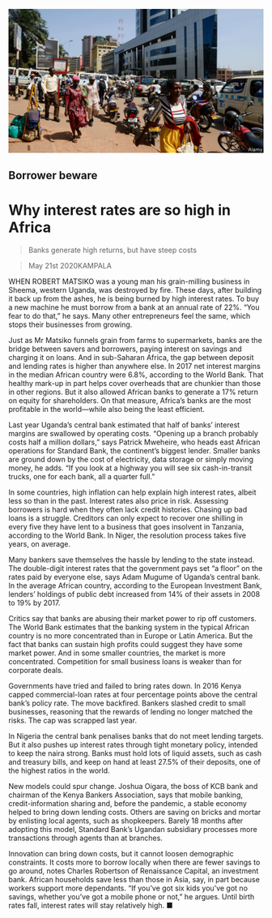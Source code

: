 ![](./images/20200523_FNP501.jpg)

## Borrower beware

# Why interest rates are so high in Africa

> Banks generate high returns, but have steep costs

> May 21st 2020KAMPALA

WHEN ROBERT MATSIKO was a young man his grain-milling business in Sheema, western Uganda, was destroyed by fire. These days, after building it back up from the ashes, he is being burned by high interest rates. To buy a new machine he must borrow from a bank at an annual rate of 22%. “You fear to do that,” he says. Many other entrepreneurs feel the same, which stops their businesses from growing.

Just as Mr Matsiko funnels grain from farms to supermarkets, banks are the bridge between savers and borrowers, paying interest on savings and charging it on loans. And in sub-Saharan Africa, the gap between deposit and lending rates is higher than anywhere else. In 2017 net interest margins in the median African country were 6.8%, according to the World Bank. That healthy mark-up in part helps cover overheads that are chunkier than those in other regions. But it also allowed African banks to generate a 17% return on equity for shareholders. On that measure, Africa’s banks are the most profitable in the world—while also being the least efficient.

Last year Uganda’s central bank estimated that half of banks’ interest margins are swallowed by operating costs. “Opening up a branch probably costs half a million dollars,” says Patrick Mweheire, who heads east African operations for Standard Bank, the continent’s biggest lender. Smaller banks are ground down by the cost of electricity, data storage or simply moving money, he adds. “If you look at a highway you will see six cash-in-transit trucks, one for each bank, all a quarter full.”

In some countries, high inflation can help explain high interest rates, albeit less so than in the past. Interest rates also price in risk. Assessing borrowers is hard when they often lack credit histories. Chasing up bad loans is a struggle. Creditors can only expect to recover one shilling in every five they have lent to a business that goes insolvent in Tanzania, according to the World Bank. In Niger, the resolution process takes five years, on average.

Many bankers save themselves the hassle by lending to the state instead. The double-digit interest rates that the government pays set “a floor” on the rates paid by everyone else, says Adam Mugume of Uganda’s central bank. In the average African country, according to the European Investment Bank, lenders’ holdings of public debt increased from 14% of their assets in 2008 to 19% by 2017.

Critics say that banks are abusing their market power to rip off customers. The World Bank estimates that the banking system in the typical African country is no more concentrated than in Europe or Latin America. But the fact that banks can sustain high profits could suggest they have some market power. And in some smaller countries, the market is more concentrated. Competition for small business loans is weaker than for corporate deals.

Governments have tried and failed to bring rates down. In 2016 Kenya capped commercial-loan rates at four percentage points above the central bank’s policy rate. The move backfired. Bankers slashed credit to small businesses, reasoning that the rewards of lending no longer matched the risks. The cap was scrapped last year.

In Nigeria the central bank penalises banks that do not meet lending targets. But it also pushes up interest rates through tight monetary policy, intended to keep the naira strong. Banks must hold lots of liquid assets, such as cash and treasury bills, and keep on hand at least 27.5% of their deposits, one of the highest ratios in the world.

New models could spur change. Joshua Oigara, the boss of KCB bank and chairman of the Kenya Bankers Association, says that mobile banking, credit-information sharing and, before the pandemic, a stable economy helped to bring down lending costs. Others are saving on bricks and mortar by enlisting local agents, such as shopkeepers. Barely 18 months after adopting this model, Standard Bank’s Ugandan subsidiary processes more transactions through agents than at branches.

Innovation can bring down costs, but it cannot loosen demographic constraints. It costs more to borrow locally when there are fewer savings to go around, notes Charles Robertson of Renaissance Capital, an investment bank. African households save less than those in Asia, say, in part because workers support more dependants. “If you’ve got six kids you’ve got no savings, whether you’ve got a mobile phone or not,” he argues. Until birth rates fall, interest rates will stay relatively high. ■